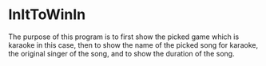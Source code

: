 # InItToWinIn
The purpose of this program is to  first show the picked game which is karaoke in this case, then to
show the name of the picked song for karaoke, the original singer of the song, and to show the duration of the song.
